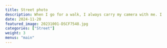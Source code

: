 ```yaml
---
title: Street photo
description: When I go for a walk, I always carry my camera with me. I like to capture moments. Passers-by, glances, reflections, shapes.
date: 2024-11-20
featured_image: 20231001-DSCF7548.jpg
categories: ["Street"]
weight: 3
menus: "main"
---
```

